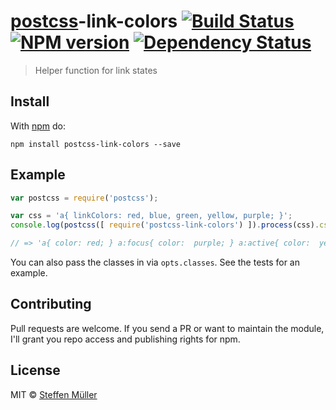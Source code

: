 # [postcss][postcss]-link-colors [![Build Status](https://travis-ci.org/steffenmllr/postcss-link-colors.svg?branch=master)][ci] [![NPM version](https://badge.fury.io/js/postcss-link-colors.svg)][npm] [![Dependency Status](https://gemnasium.com/steffenmllr/postcss-link-colors.svg)][deps]

> Helper function for link states

## Install

With [npm](https://npmjs.org/package/postcss-link-colors) do:

```
npm install postcss-link-colors --save
```

## Example

```js
var postcss = require('postcss');

var css = 'a{ linkColors: red, blue, green, yellow, purple; }';
console.log(postcss([ require('postcss-link-colors') ]).process(css).css);

// => 'a{ color: red; } a:focus{ color:  purple; } a:active{ color:  yellow; } a:visited{ color:  green; } a:hover{ color:  blue; }'
```

You can also pass the classes in via `opts.classes`. See the tests for an example.

## Contributing

Pull requests are welcome. If you send a PR or want to maintain the module,
I'll grant you repo access and publishing rights for npm.

## License

MIT © [Steffen Müller](http://steffen.io)

[ci]:      https://travis-ci.org/steffenmllr/postcss-link-colors
[deps]:    https://gemnasium.com/steffenmllr/postcss-link-colors
[npm]:     http://badge.fury.io/js/postcss-link-colors
[postcss]: https://github.com/steffenmllr/postcss-link-colors